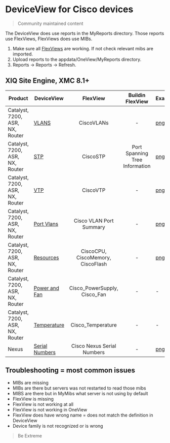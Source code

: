 # DeviceView for Cisco devices
>Community maintained content

The DeviceView does use reports in the MyReports directory. Those reports use FlexViews, FlexViews does use MIBs.

1. Make sure all [FlexViews](../../FlexView/Cisco_Systems/README.md) are working. If not check relevant mibs are imported.
2. Upload reports to the appdata/OneView/MyReports directory.
3. Reports -> Reports -> Refresh.

## XIQ Site Engine, XMC 8.1+

| Product  | DeviceView   | FlexView   | Buildin FlexView | Example   |
| -------- | ------------ |:----------:|:----------------:| --------- |
| Catalyst, 7200, ASR, NX, Router|[VLANS](xml/DeviceViewCiscoVlans.xml)|CiscoVLANs| - |[png](sample/VLANs.png)|
| Catalyst, 7200, ASR, NX, Router|[STP](xml/DeviceViewCiscoStp.xml)|CiscoSTP|Port Spanning Tree Information|[png](sample/STP.png)|
| Catalyst, 7200, ASR, NX, Router|[VTP](xml/DeviceViewCiscoVtp.xml)|CiscoVTP| - |[png](sample/VTP.png)|
| Catalyst, 7200, ASR, NX, Router|[Port Vlans](xml/DeviceViewCiscoPortVlans.xml)|Cisco VLAN Port Summary| - |[png](sample/PortVlans.png)|
| Catalyst, 7200, ASR, NX, Router|[Resources](xml/DeviceViewCiscoResources.xml)|CiscoCPU, CiscoMemory, CiscoFlash| - |[png](sample/Resources.png)|
| Catalyst, 7200, ASR, NX, Router|[Power and Fan](xml/DeviceViewCiscoHWStatus.xml)|Cisco_PowerSupply, Cisco_Fan| - | - |
| Catalyst, 7200, ASR, NX, Router|[Temperature](xml/DeviceViewCiscoTemperature.xml)|Cisco_Temperature| - | - |
| Nexus |[Serial Numbers](xml/DeviceViewNexusSerials.xml)|Cisco Nexus Serial Numbers| - |[png](sample/NexusSerials.png)|

## Troubleshooting = most common issues
* MIBs are missing
* MIBs are there but servers was not restarted to read those mibs
* MIBS are there but in MyMibs what server is not using by default
* FlexView is missing
* FlexView is not working at all
* FlexView is not working in OneView 
* FlexView does have wrong name = does not match the definition in DeviceView
* Device family is not recognized or is wrong

>Be Extreme